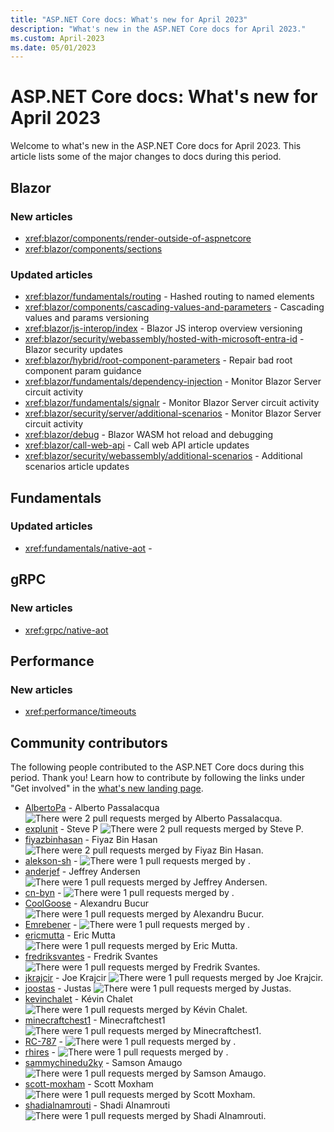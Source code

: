 ```yaml
---
title: "ASP.NET Core docs: What's new for April 2023"
description: "What's new in the ASP.NET Core docs for April 2023."
ms.custom: April-2023
ms.date: 05/01/2023
---
```


# ASP.NET Core docs: What's new for April 2023

Welcome to what's new in the ASP.NET Core docs for April 2023. This article lists some of the major changes to docs during this period.

## Blazor

### New articles

- <xref:blazor/components/render-outside-of-aspnetcore>
- <xref:blazor/components/sections>

### Updated articles

- <xref:blazor/fundamentals/routing> - Hashed routing to named elements
- <xref:blazor/components/cascading-values-and-parameters> - Cascading values and params versioning
- <xref:blazor/js-interop/index> - Blazor JS interop overview versioning
- <xref:blazor/security/webassembly/hosted-with-microsoft-entra-id> - Blazor security updates
- <xref:blazor/hybrid/root-component-parameters> - Repair bad root component param guidance
- <xref:blazor/fundamentals/dependency-injection> - Monitor Blazor Server circuit activity
- <xref:blazor/fundamentals/signalr> - Monitor Blazor Server circuit activity
- <xref:blazor/security/server/additional-scenarios> - Monitor Blazor Server circuit activity
- <xref:blazor/debug> - Blazor WASM hot reload and debugging
- <xref:blazor/call-web-api> - Call web API article updates
- <xref:blazor/security/webassembly/additional-scenarios> - Additional scenarios article updates

## Fundamentals

### Updated articles

- <xref:fundamentals/native-aot> -

## gRPC

### New articles

- <xref:grpc/native-aot>

## Performance

### New articles

- <xref:performance/timeouts>

## Community contributors

The following people contributed to the ASP.NET Core docs during this period. Thank you! Learn how to contribute by following the links under "Get involved" in the [what's new landing page](index.yml).

- [AlbertoPa](https://github.com/AlbertoPa) - Alberto Passalacqua ![There were 2 pull requests merged by Alberto Passalacqua.](https://img.shields.io/badge/Merged%20Pull%20Requests-2-green)
- [explunit](https://github.com/explunit) - Steve P ![There were 2 pull requests merged by Steve P.](https://img.shields.io/badge/Merged%20Pull%20Requests-2-green)
- [fiyazbinhasan](https://github.com/fiyazbinhasan) - Fiyaz Bin Hasan ![There were 2 pull requests merged by Fiyaz Bin Hasan.](https://img.shields.io/badge/Merged%20Pull%20Requests-2-green)
- [alekson-sh](https://github.com/alekson-sh) -  ![There were 1 pull requests merged by .](https://img.shields.io/badge/Merged%20Pull%20Requests-1-green)
- [anderjef](https://github.com/anderjef) - Jeffrey Andersen ![There were 1 pull requests merged by Jeffrey Andersen.](https://img.shields.io/badge/Merged%20Pull%20Requests-1-green)
- [cn-byn](https://github.com/cn-byn) -  ![There were 1 pull requests merged by .](https://img.shields.io/badge/Merged%20Pull%20Requests-1-green)
- [CoolGoose](https://github.com/CoolGoose) - Alexandru Bucur ![There were 1 pull requests merged by Alexandru Bucur.](https://img.shields.io/badge/Merged%20Pull%20Requests-1-green)
- [Emrebener](https://github.com/Emrebener) -  ![There were 1 pull requests merged by .](https://img.shields.io/badge/Merged%20Pull%20Requests-1-green)
- [ericmutta](https://github.com/ericmutta) - Eric Mutta ![There were 1 pull requests merged by Eric Mutta.](https://img.shields.io/badge/Merged%20Pull%20Requests-1-green)
- [fredriksvantes](https://github.com/fredriksvantes) - Fredrik Svantes ![There were 1 pull requests merged by Fredrik Svantes.](https://img.shields.io/badge/Merged%20Pull%20Requests-1-green)
- [jkrajcir](https://github.com/jkrajcir) - Joe Krajcir ![There were 1 pull requests merged by Joe Krajcir.](https://img.shields.io/badge/Merged%20Pull%20Requests-1-green)
- [joostas](https://github.com/joostas) - Justas ![There were 1 pull requests merged by Justas.](https://img.shields.io/badge/Merged%20Pull%20Requests-1-green)
- [kevinchalet](https://github.com/kevinchalet) - Kévin Chalet ![There were 1 pull requests merged by Kévin Chalet.](https://img.shields.io/badge/Merged%20Pull%20Requests-1-green)
- [minecraftchest1](https://github.com/minecraftchest1) - Minecraftchest1 ![There were 1 pull requests merged by Minecraftchest1.](https://img.shields.io/badge/Merged%20Pull%20Requests-1-green)
- [RC-787](https://github.com/RC-787) -  ![There were 1 pull requests merged by .](https://img.shields.io/badge/Merged%20Pull%20Requests-1-green)
- [rhires](https://github.com/rhires) -  ![There were 1 pull requests merged by .](https://img.shields.io/badge/Merged%20Pull%20Requests-1-green)
- [sammychinedu2ky](https://github.com/sammychinedu2ky) - Samson Amaugo ![There were 1 pull requests merged by Samson Amaugo.](https://img.shields.io/badge/Merged%20Pull%20Requests-1-green)
- [scott-moxham](https://github.com/scott-moxham) - Scott Moxham ![There were 1 pull requests merged by Scott Moxham.](https://img.shields.io/badge/Merged%20Pull%20Requests-1-green)
- [shadialnamrouti](https://github.com/shadialnamrouti) - Shadi Alnamrouti ![There were 1 pull requests merged by Shadi Alnamrouti.](https://img.shields.io/badge/Merged%20Pull%20Requests-1-green)
